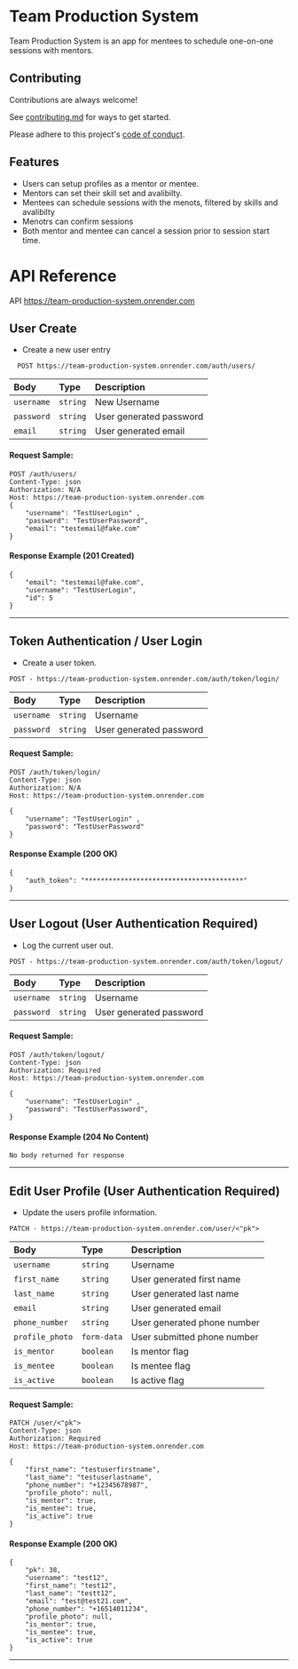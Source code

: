 # Team Production System

Team Production System is an app for mentees to schedule one-on-one sessions with mentors. 

## Contributing

Contributions are always welcome!

See [contributing.md](https://github.com/TeamProductionSystem/Team_Production_System_BE/blob/main/CONTRIBUTING.md) for ways to get started.

Please adhere to this project's [code of conduct](https://github.com/TeamProductionSystem/Team_Production_System_BE/blob/main/CODE_OF_CONDUCT.md).


## Features

- Users can setup profiles as a mentor or mentee.
- Mentors can set their skill set and avalibilty.
- Mentees can schedule sessions with the menots, filtered by skills and avalibilty
- Menotrs can confirm sessions
- Both mentor and mentee can cancel a session prior to session start time. 


# API Reference

API https://team-production-system.onrender.com

## User Create

- Create a new user entry 

```http
  POST https://team-production-system.onrender.com/auth/users/
```

| Body       | Type     | Description             |
| :--------- | :------- | :---------------------- |
| `username` | `string` | New Username            |
| `password` | `string` | User generated password |
| `email`    | `string` | User generated email    |

#### Request Sample:

```
POST /auth/users/
Content-Type: json
Authorization: N/A
Host: https://team-production-system.onrender.com
{
	"username": "TestUserLogin" ,
	"password": "TestUserPassword",
	"email": "testemail@fake.com"
}

```

#### Response Example (201 Created)

```
{
	"email": "testemail@fake.com",
	"username": "TestUserLogin",
	"id": 5 
}

```
---

## Token Authentication / User Login

- Create a user token.

```http
POST - https://team-production-system.onrender.com/auth/token/login/
```

| Body       | Type     | Description             |
| :--------- | :------- | :---------------------- |
| `username` | `string` | Username                |
| `password` | `string` | User generated password |

#### Request Sample:

```
POST /auth/token/login/
Content-Type: json
Authorization: N/A
Host: https://team-production-system.onrender.com

{
	"username": "TestUserLogin" ,
	"password": "TestUserPassword"
}

```

#### Response Example (200 OK)

```
{
	"auth_token": "****************************************"
}

```

---

## User Logout (User Authentication **Required**)

- Log the current user out. 

```http
POST - https://team-production-system.onrender.com/auth/token/logout/
```

| Body       | Type     | Description             |
| :--------- | :------- | :---------------------- |
| `username` | `string` | Username                |
| `password` | `string` | User generated password |

#### Request Sample:

```
POST /auth/token/logout/
Content-Type: json
Authorization: Required
Host: https://team-production-system.onrender.com

{
	"username": "TestUserLogin" ,
	"password": "TestUserPassword",
}

```

#### Response Example (204 No Content)

```
No body returned for response

```
---

## Edit User Profile (User Authentication **Required**)

- Update the users profile information. 

```http
PATCH - https://team-production-system.onrender.com/user/<"pk">
```

| Body           | Type        | Description                 |
| :------------- | :---------- | :-------------------------- |
| `username`     | `string`    | Username                    |
| `first_name`   | `string`    | User generated first name   |
| `last_name`    | `string`    | User generated last name    |
| `email`        | `string`    | User generated email        |
| `phone_number` | `string`    | User generated phone number |
| `profile_photo`| `form-data` | User submitted phone number |
| `is_mentor`    | `boolean`   | Is mentor flag              |
| `is_mentee`    | `boolean`   | Is mentee flag              |
| `is_active`    | `boolean`   | Is active flag              |


#### Request Sample:

```
PATCH /user/<"pk">
Content-Type: json
Authorization: Required
Host: https://team-production-system.onrender.com

{
	"first_name": "testuserfirstname",
	"last_name": "testuserlastname",
	"phone_number": "+12345678987",
	"profile_photo": null,
	"is_mentor": true,
	"is_mentee": true,
	"is_active": true
}

```

#### Response Example (200 OK)

```
{
	"pk": 38,
	"username": "test12",
	"first_name": "test12",
	"last_name": "testt12",
	"email": "test@test21.com",
	"phone_number": "+16514011234",
	"profile_photo": null,
	"is_mentor": true,
	"is_mentee": true,
	"is_active": true
}

```
---